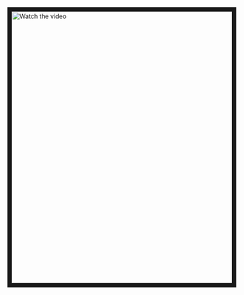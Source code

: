 <a href="https://youtu.be/2EupvRObHqI" target="_blank">
 <img src="https://img.youtube.com/vi/2EupvRObHqI/0.jpg" alt="Watch the video" width="860" height="620" border="10" />
</a>